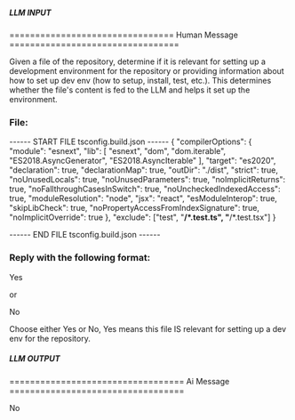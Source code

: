 ##### LLM INPUT #####
================================ Human Message =================================

Given a file of the repository, determine if it is relevant for setting up a development environment for the repository or providing information about how to set up dev env (how to setup, install, test, etc.). This determines whether the file's content is fed to the LLM and helps it set up the environment.

### File:
------ START FILE tsconfig.build.json ------
{
  "compilerOptions": {
    "module": "esnext",
    "lib": [
      "esnext",
      "dom",
      "dom.iterable",
      "ES2018.AsyncGenerator",
      "ES2018.AsyncIterable"
    ],
    "target": "es2020",
    "declaration": true,
    "declarationMap": true,
    "outDir": "./dist",
    "strict": true,
    "noUnusedLocals": true,
    "noUnusedParameters": true,
    "noImplicitReturns": true,
    "noFallthroughCasesInSwitch": true,
    "noUncheckedIndexedAccess": true,
    "moduleResolution": "node",
    "jsx": "react",
    "esModuleInterop": true,
    "skipLibCheck": true,
    "noPropertyAccessFromIndexSignature": true,
    "noImplicitOverride": true
  },
  "exclude": ["test", "**/*.test.ts", "**/*.test.tsx"]
}

------ END FILE tsconfig.build.json ------

### Reply with the following format:

<rel>Yes</rel>

or

<rel>No</rel>

Choose either Yes or No, Yes means this file IS relevant for setting up a dev env for the repository.

##### LLM OUTPUT #####
================================== Ai Message ==================================

<rel>No</rel>